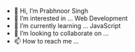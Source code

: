 - 👋 Hi, I’m Prabhnoor Singh
- 👀 I’m interested in ... Web Development
- 🌱 I’m currently learning ... JavaScript 
- 💞️ I’m looking to collaborate on ...
- 📫 How to reach me ...  

<!---
PrabhnoorSingh122999/PrabhnoorSingh122999 is a ✨ special ✨ repository because its `README.md` (this file) appears on your GitHub profile.
You can click the Preview link to take a look at your changes.
--->
